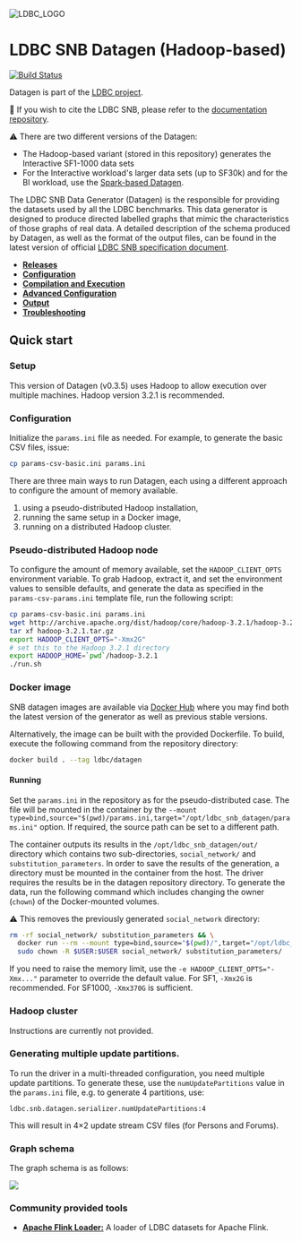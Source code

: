![LDBC_LOGO](https://raw.githubusercontent.com/wiki/ldbc/ldbc_snb_datagen/images/ldbc-logo.png)

# LDBC SNB Datagen (Hadoop-based)

[![Build Status](https://circleci.com/gh/ldbc/ldbc_snb_datagen_hadoop.svg?style=svg)](https://circleci.com/gh/ldbc/ldbc_snb_datagen_hadoop)

Datagen is part of the [LDBC project](https://ldbcouncil.org/).

:scroll: If you wish to cite the LDBC SNB, please refer to the [documentation repository](https://github.com/ldbc/ldbc_snb_docs#how-to-cite-ldbc-benchmarks).

:warning: There are two different versions of the Datagen:

* The Hadoop-based variant (stored in this repository) generates the Interactive SF1-1000 data sets
* For the Interactive workload's larger data sets (up to SF30k) and for the BI workload, use the [Spark-based Datagen](https://github.com/ldbc/ldbc_snb_datagen/).

The LDBC SNB Data Generator (Datagen) is the responsible for providing the datasets used by all the LDBC benchmarks. This data generator is designed to produce directed labelled graphs that mimic the characteristics of those graphs of real data. A detailed description of the schema produced by Datagen, as well as the format of the output files, can be found in the latest version of official [LDBC SNB specification document](https://github.com/ldbc/ldbc_snb_docs).


* **[Releases](https://github.com/ldbc/ldbc_snb_datagen_hadoop/releases)**
* **[Configuration](https://github.com/ldbc/ldbc_snb_datagen_hadoop/wiki/Configuration)**
* **[Compilation and Execution](https://github.com/ldbc/ldbc_snb_datagen_hadoop/wiki/Compilation_Execution)**
* **[Advanced Configuration](https://github.com/ldbc/ldbc_snb_datagen_hadoop/wiki/Advanced_Configuration)**
* **[Output](https://github.com/ldbc/ldbc_snb_datagen_hadoop/wiki/Data-Output)**
* **[Troubleshooting](https://github.com/ldbc/ldbc_snb_datagen_hadoop/wiki/Troubleshooting)**

## Quick start

### Setup

This version of Datagen (v0.3.5) uses Hadoop to allow execution over multiple machines. Hadoop version 3.2.1 is recommended.

### Configuration

Initialize the `params.ini` file as needed. For example, to generate the basic CSV files, issue:

```bash
cp params-csv-basic.ini params.ini
```

There are three main ways to run Datagen, each using a different approach to configure the amount of memory available.

1. using a pseudo-distributed Hadoop installation,
2. running the same setup in a Docker image,
3. running on a distributed Hadoop cluster.

### Pseudo-distributed Hadoop node

To configure the amount of memory available, set the `HADOOP_CLIENT_OPTS` environment variable.
To grab Hadoop, extract it, and set the environment values to sensible defaults, and generate the data as specified in the `params-csv-params.ini` template file, run the following script:

```bash
cp params-csv-basic.ini params.ini
wget http://archive.apache.org/dist/hadoop/core/hadoop-3.2.1/hadoop-3.2.1.tar.gz
tar xf hadoop-3.2.1.tar.gz
export HADOOP_CLIENT_OPTS="-Xmx2G"
# set this to the Hadoop 3.2.1 directory
export HADOOP_HOME=`pwd`/hadoop-3.2.1
./run.sh
```

### Docker image

SNB datagen images are available via [Docker Hub](https://hub.docker.com/r/ldbc/datagen/) where you may find both the latest version of the generator as well as previous stable versions.

Alternatively, the image can be built with the provided Dockerfile. To build, execute the following command from the repository directory:

```bash
docker build . --tag ldbc/datagen
```

#### Running

Set the `params.ini` in the repository as for the pseudo-distributed case. The file will be mounted in the container by the `--mount type=bind,source="$(pwd)/params.ini,target="/opt/ldbc_snb_datagen/params.ini"` option. If required, the source path can be set to a different path.

The container outputs its results in the `/opt/ldbc_snb_datagen/out/` directory which contains two sub-directories, `social_network/` and `substitution_parameters`. In order to save the results of the generation, a directory must be mounted in the container from the host. The driver requires the results be in the datagen repository directory. To generate the data, run the following command which includes changing the owner (`chown`) of the Docker-mounted volumes.

:warning: This removes the previously generated `social_network` directory:

```bash
rm -rf social_network/ substitution_parameters && \
  docker run --rm --mount type=bind,source="$(pwd)/",target="/opt/ldbc_snb_datagen/out" --mount type=bind,source="$(pwd)/params.ini",target="/opt/ldbc_snb_datagen/params.ini" ldbc/datagen; \
  sudo chown -R $USER:$USER social_network/ substitution_parameters/
```

If you need to raise the memory limit, use the `-e HADOOP_CLIENT_OPTS="-Xmx..."` parameter to override the default value. For SF1, `-Xmx2G` is recommended. For SF1000, `-Xmx370G` is sufficient.

### Hadoop cluster

Instructions are currently not provided.

### Generating multiple update partitions.

To run the driver in a multi-threaded configuration, you need multiple update partitions. To generate these, use the `numUpdatePartitions` value in the `params.ini` file, e.g. to generate 4 partitions, use:

```
ldbc.snb.datagen.serializer.numUpdatePartitions:4
```

This will result in 4×2 update stream CSV files (for Persons and Forums).

### Graph schema

The graph schema is as follows:

![](https://raw.githubusercontent.com/ldbc/ldbc_snb_docs/dev/figures/schema-comfortable.png)

### Community provided tools

* **[Apache Flink Loader:](https://github.com/s1ck/ldbc-flink-import)** A loader of LDBC datasets for Apache Flink.
